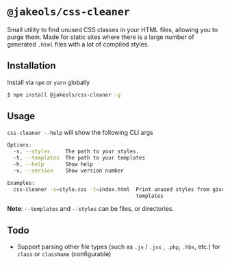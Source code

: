 # `@jakeols/css-cleaner`

Small utility to find unused CSS classes in your HTML files, allowing you to purge them. Made for static sites where there is a large number of generated `.html` files with a lot of compiled styles. 

## Installation
Install via `npm` or `yarn` globally
```bash
$ npm install @jakeols/css-cleaner -g
```
## Usage 
`css-cleaner --help` will show the following CLI args
```bash
Options:
  -s, --styles     The path to your styles.                           [required]
  -t, --templates  The path to your templates                         [required]
  -h, --help       Show help                                           [boolean]
  -v, --version    Show version number                                 [boolean]

Examples:
  css-cleaner -s=style.css -t=index.html  Print unused styles from given
                                          templates
```

__Note__: `--templates` and `--styles` can be files, or directories. 

## Todo
- Support parsing other file types (such as `.js` / `.jsx` , `.php`, `.hbs`, etc.) for `class` or `className` (configurable)
